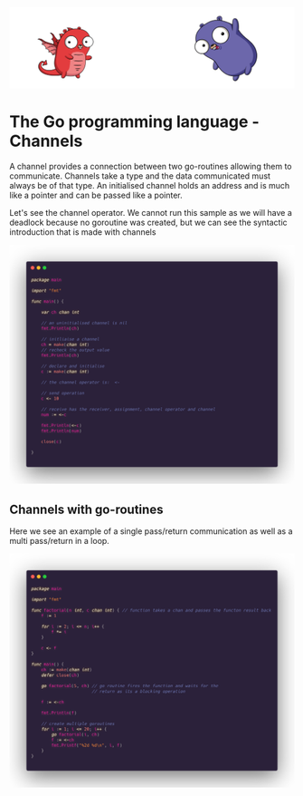![](/assets/gologo.png)

# The Go programming language - Channels

A channel provides a connection between two go-routines allowing them to communicate. Channels take a type and the data communicated must always be of that type.
An initialised channel holds an address and is much like a pointer and can be passed like a pointer.

Let's see the channel operator. We cannot run this sample as we will have a deadlock because no goroutine was created, but we can see the syntactic introduction that is made with channels

![](/core/src/17-channels/assets/17-channel-syntax.png)

## Channels with go-routines

Here we see an example of a single pass/return communication as well as a multi pass/return in a loop.

![](/core/src/17-channels/assets/1702-channel-routine.png)
